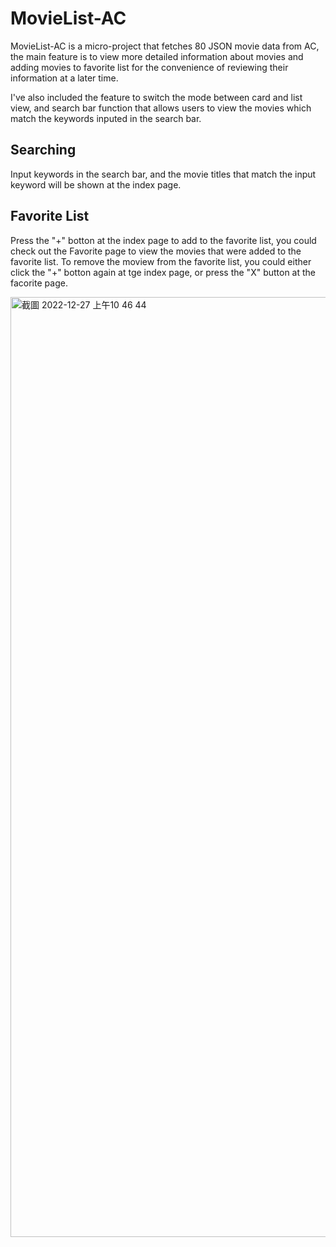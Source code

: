 # MovieList-AC

MovieList-AC is a micro-project that fetches 80 JSON movie data from AC, the main feature is to view more detailed information about movies and 
adding movies to favorite list for the convenience of reviewing their information at a later time. 

I've also included the feature to switch the mode between card and list view, and search bar function that allows users to view the movies which match
the keywords inputed in the search bar.

## Searching
Input keywords in the search bar, and the movie titles that match the input keyword will be shown at the index page.

## Favorite List
Press the "+" botton at the index page to add to the favorite list, you could check out the Favorite page to view the movies that were added to the favorite list. To remove the moview from the favorite list, you could either click the "+" botton again at tge index page, or press the "X" button at the facorite page.

<img width="1504" alt="截圖 2022-12-27 上午10 46 44" src="https://user-images.githubusercontent.com/121414639/209603116-07c90dc5-fec8-48ff-ba6d-d8a9a2a440e7.png">
